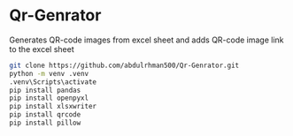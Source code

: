 # Qr-Genrator
Generates QR-code images from excel sheet and adds QR-code image link to the excel sheet

```bash
git clone https://github.com/abdulrhman500/Qr-Genrator.git
python -m venv .venv
.venv\Scripts\activate
pip install pandas
pip install openpyxl
pip install xlsxwriter
pip install qrcode
pip install pillow
```
